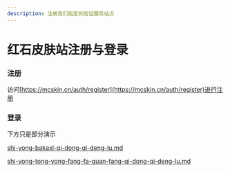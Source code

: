 ```yaml
---
description: 注册我们指定的验证服务站点
---
```


# 红石皮肤站注册与登录

### 注册

访问[https://mcskin.cn/auth/register](https://mcskin.cn/auth/register)进行注册

### 登录

下方只是部分演示

[shi-yong-bakaxl-qi-dong-qi-deng-lu.md](shi-yong-bakaxl-qi-dong-qi-deng-lu.md "mention")

[shi-yong-tong-yong-fang-fa-guan-fang-qi-dong-qi-deng-lu.md](shi-yong-tong-yong-fang-fa-guan-fang-qi-dong-qi-deng-lu.md "mention")
